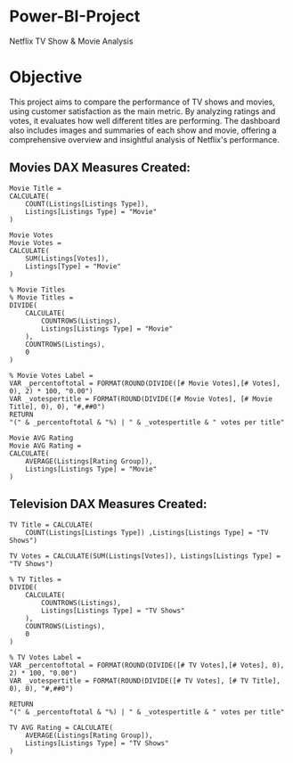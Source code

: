# Power-BI-Project
Netflix TV Show &amp; Movie Analysis

# Objective 
This project aims to compare the performance of TV shows and movies, using customer satisfaction as the main metric. By analyzing ratings and votes, it evaluates how well different titles are performing. The dashboard also includes images and summaries of each show and movie, offering a comprehensive overview and insightful analysis of Netflix's performance.

## Movies DAX Measures Created: 
``` 
Movie Title = 
CALCULATE(
    COUNT(Listings[Listings Type]), 
    Listings[Listings Type] = "Movie"
)

Movie Votes
Movie Votes = 
CALCULATE(
    SUM(Listings[Votes]), 
    Listings[Type] = "Movie"
)

% Movie Titles
% Movie Titles = 
DIVIDE(
    CALCULATE(
        COUNTROWS(Listings), 
        Listings[Listings Type] = "Movie"
    ), 
    COUNTROWS(Listings), 
    0
)

% Movie Votes Label = 
VAR _percentoftotal = FORMAT(ROUND(DIVIDE([# Movie Votes],[# Votes], 0), 2) * 100, "0.00") 
VAR _votespertitle = FORMAT(ROUND(DIVIDE([# Movie Votes], [# Movie Title], 0), 0), "#,##0")
RETURN
"(" & _percentoftotal & "%) | " & _votespertitle & " votes per title"

Movie AVG Rating
Movie AVG Rating = 
CALCULATE(
    AVERAGE(Listings[Rating Group]), 
    Listings[Listings Type] = "Movie"
)
```
## Television DAX Measures Created: 
```
TV Title = CALCULATE(
    COUNT(Listings[Listings Type]) ,Listings[Listings Type] = "TV Shows")

TV Votes = CALCULATE(SUM(Listings[Votes]), Listings[Listings Type] = "TV Shows")

% TV Titles = 
DIVIDE(
    CALCULATE(
        COUNTROWS(Listings), 
        Listings[Listings Type] = "TV Shows"
    ), 
    COUNTROWS(Listings), 
    0
)

% TV Votes Label = 
VAR _percentoftotal = FORMAT(ROUND(DIVIDE([# TV Votes],[# Votes], 0), 2) * 100, "0.00") 
VAR _votespertitle = FORMAT(ROUND(DIVIDE([# TV Votes], [# TV Title], 0), 0), "#,##0")

RETURN
"(" & _percentoftotal & "%) | " & _votespertitle & " votes per title"

TV AVG Rating = CALCULATE(
    AVERAGE(Listings[Rating Group]),
    Listings[Listings Type] = "TV Shows"
)
```
        
